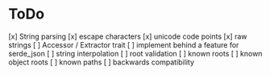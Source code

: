 # ToDo
[x] String parsing
    [x] escape characters
    [x] unicode code points
    [x] raw strings
[ ] Accessor / Extractor trait
    [ ] implement behind a feature for serde_json
[ ] string interpolation
[ ] root validation
    [ ] known roots
    [ ] known object roots
    [ ] known paths
[ ] backwards compatibility